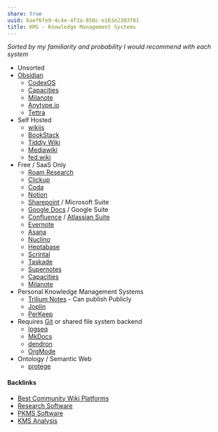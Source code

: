 ```yaml
---
share: true
uuid: 6aef6fe9-4c4e-4f3a-850c-e163e2303f81
title: KMS - Knowledge Management Systems
---
```

*Sorted by my familiarity and probability I would recommend with each system*
* Unsorted
* [Obsidian](../f76a085e-f2c8-43bd-a852-47760f01e401)
	* [CodexOS](../c1e5d216-a0fa-4d76-b0c6-03e637098787)
	* [Capacities](../470a0b9a-f409-4223-9076-5ffb2bb61325)
	* [Milanote](../ac5d90e1-1c58-49d8-999d-ddad9ed89c3b)
	* [Anytype.io](../48981b6b-ce70-4cdf-9982-fbbc3432f2b9)
	* [Tettra](../32e74e32-b207-44e5-adc2-3d8e1a6c4de1)
* Self Hosted
	* [wikijs](../c7f4916b-aecb-4d00-a8e3-bb4908e1158d)
	* [BookStack](../3067e6fb-ba0f-4123-8878-82e0fb0451e4)
	* [Tiddly Wiki](../2195a706-03d5-4d97-af0f-f9d7f220f30a)
	* [Mediawiki](../dbc5424b-471d-4841-8bcd-136c70ad9ff2)
	* [fed.wiki](../40f68e77-3ab8-442e-85e0-e928b1ca2640)
* Free / SaaS Only
	* [Roam Research](../6c6425a5-d844-46fd-ba26-8d0fa23ce07a)
	* [Clickup](../1d875b76-a61f-4115-81ad-73504f013271)
	* [Coda](../4f22ca01-d0fc-433e-8a90-5e2bb814cb8d)
	* [Notion](../d4e07a3a-4260-4d1e-812d-b213447f4a3e)
	* [Sharepoint](../5c7cb257-9ea7-4dcf-9c76-62a9f903c6df) / Microsoft Suite
	* [Google Docs](../27b9ed36-0be3-452d-a583-2c850f101989) / Google Suite
	* [Confluence](../847a8136-5459-4b12-a382-1422423eecae)  / [Atlassian Suite](../eb3bdddd-55be-4954-91d6-67a26c70a8c5)
	* [Evernote](../913c6f6a-3f34-4a69-a56a-ada8d63d11e5)
	* [Asana](../0d22f0dc-ec05-464d-957c-1734f0608a32)
	* [Nuclino](../fd3f7184-2393-494b-b8f3-4c0a30eda1c0)
	* [Heptabase](../9bbe63ce-8f8f-44e4-8bb5-72cc1be20fc3)
	* [Scrintal](../b6d7c4d7-0454-4be2-a49e-ad22c2c1da38)
	* [Taskade](../485fd5da-b7c4-4521-a1e9-3b46e4e6b8fa)
	* [Supernotes](../c7ac95ac-1752-4754-bca8-258981a4233f)
	* [Capacities](../470a0b9a-f409-4223-9076-5ffb2bb61325)
	* [Milanote](../ac5d90e1-1c58-49d8-999d-ddad9ed89c3b)
* Personal Knowledge Management Systems
	* [Trilium Notes](../ac895e08-776c-4f91-86a6-5108e7634d3d) - Can publish Publicly
	* [Joplin](../f3b8b52f-5074-4f08-943b-ea13cf712b66)
	* [PerKeep](../9c7ee4a4-18d0-452d-b707-cc2decd6b425)
* Requires [Git](../10bfb6e2-0087-495e-a93e-60861dd6de76) or shared file system backend 
	* [logseq](../e8047586-3985-4caa-9020-b8a5dde09d50)
	* [MkDocs](https://www.mkdocs.org/)
	* [dendron](../99dfbc86-bdad-4cae-8b6a-031cd240f016)
	* [OrgMode](../30f4e9ec-5312-4f11-b78f-1f7f54624f74)
* Ontology / Semantic Web
	* [protege](../4ac49f4e-a0d5-49da-b619-acc5e1f101ed)

#### Backlinks

* [Best Community Wiki Platforms](/eb0a4ed0-c2cb-4492-8c69-0036e6823a9e)
* [Research Software](/c938becf-734b-4f55-b075-28fa6a24bea5)
* [PKMS Software](/a84ecd43-026f-41d7-bd49-12da90b25454)
* [KMS Analysis](/ea7bef36-42df-455b-8fb6-c8bdb458b6e5)